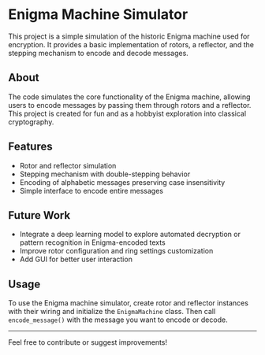 # Enigma Machine Simulator

This project is a simple simulation of the historic Enigma machine used for encryption. It provides a basic implementation of rotors, a reflector, and the stepping mechanism to encode and decode messages.

## About

The code simulates the core functionality of the Enigma machine, allowing users to encode messages by passing them through rotors and a reflector. This project is created for fun and as a hobbyist exploration into classical cryptography.

## Features

- Rotor and reflector simulation
- Stepping mechanism with double-stepping behavior
- Encoding of alphabetic messages preserving case insensitivity
- Simple interface to encode entire messages

## Future Work

- Integrate a deep learning model to explore automated decryption or pattern recognition in Enigma-encoded texts
- Improve rotor configuration and ring settings customization
- Add GUI for better user interaction

## Usage

To use the Enigma machine simulator, create rotor and reflector instances with their wiring and initialize the `EnigmaMachine` class. Then call `encode_message()` with the message you want to encode or decode.

---

Feel free to contribute or suggest improvements!
